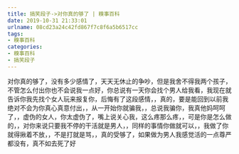 ```yaml
---
title: 搞笑段子->对你真的够了 | 糗事百科
date: 2019-10-31 21:33:01
urlname: 08cd23a24c42fd867f7c8f6a5b6517cc
tags: 
- 糗事百科
categories:
- 糗事百科
- 搞笑段子
---
```

对你真的够了，没有多少感情了，天天无休止的争吵，但是我舍不得我两个孩子，不管怎么付出你也不会说我一点好，你总说有一天你会找个男人给我看，我现在就告诉你我先找个女人玩来报复你，后悔有了这段感情，，真的，要是能回到以前我绝对不会为你真心真意付出，，从一开始你就骗我，，总说我骗你，我真他妈呵呵了，，虚伪的女人，你太虚伪了，嘴上说关心我，这么疼那么疼，，可是你是怎么做的，，对你来说只要我不停的干活就是男人，，同样的事情你做就可以，，我做了你就得揪着不放，，不是打就是骂，，真的受够了，如果做为男人我感觉活的一点尊严都没有，真不如去死了好


